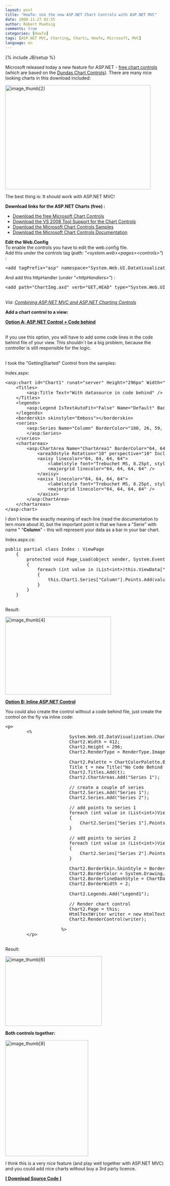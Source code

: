 ```yaml
---
layout: post
title: "HowTo: Use the new ASP.NET Chart Controls with ASP.NET MVC"
date: 2008-11-27 02:55
author: Robert Muehsig
comments: true
categories: [HowTo]
tags: [ASP.NET MVC, Charting, Charts, HowTo, Microsoft, MVC]
language: en
---
```

{% include JB/setup %}
<p>Microsoft released today a new feature for ASP.NET - <a href="http://weblogs.asp.net/scottgu/archive/2008/11/24/new-asp-net-charting-control-lt-asp-chart-runat-quot-server-quot-gt.aspx">free chart controls</a> (which are based on the <a href="http://dundas.com/">Dundas Chart Controls</a>). There are many nice looking charts in this download included:</p> <a href="{{BASE_PATH}}/assets/wp-images-en/image-thumb211.png"><img style="border-top-width: 0px; border-left-width: 0px; border-bottom-width: 0px; border-right-width: 0px" height="329" alt="image_thumb[2]" src="{{BASE_PATH}}/assets/wp-images-en/image-thumb2-thumb1.png" width="459" border="0" /></a>

<p>The best thing is: It should work with ASP.NET MVC!</p>  

<p><strong>Download links for the ASP.NET Charts (free) :</strong></p>  

<ul>   <li><a href="http://www.microsoft.com/downloads/details.aspx?FamilyID=130f7986-bf49-4fe5-9ca8-910ae6ea442c&amp;DisplayLang=en">Download the free Microsoft Chart Controls</a> </li>    <li><a href="http://www.microsoft.com/downloads/details.aspx?familyid=1D69CE13-E1E5-4315-825C-F14D33A303E9&amp;displaylang=en">Download the VS 2008 Tool Support for the Chart Controls</a> </li>    <li><a href="http://code.msdn.microsoft.com/mschart/Release/ProjectReleases.aspx?ReleaseId=1591">Download the Microsoft Chart Controls Samples</a> </li>    <li><a href="http://www.microsoft.com/downloads/details.aspx?FamilyId=EE8F6F35-B087-4324-9DBA-6DD5E844FD9F&amp;displaylang=en">Download the Microsoft Chart Controls Documentation</a> </li> </ul> 

<p><strong>Edit the Web.Config      <br />
</strong>
To enable the controls you have to edit the web.config file.     <br />
Add this under the controls tag (<em>path: &quot;&lt;system.web&gt;&lt;pages&gt;&lt;controls&gt;&quot;</em>) :</p> 

<pre name="code" class="c#">
&lt;add tagPrefix="asp" namespace="System.Web.UI.DataVisualization.Charting" assembly="System.Web.DataVisualization, Version=3.5.0.0, Culture=neutral, PublicKeyToken=31bf3856ad364e35"/&gt;
</pre>

<p>And add this httpHandler (<em>under &quot;&lt;httpHandlers&gt;&quot;</em>) :</p>

<pre name="code" class="c#">
&lt;add path="ChartImg.axd" verb="GET,HEAD" type="System.Web.UI.DataVisualization.Charting.ChartHttpHandler, System.Web.DataVisualization, Version=3.5.0.0, Culture=neutral, PublicKeyToken=31bf3856ad364e35" validate="false"/&gt;
</pre>

<br /><em>Via: <a href="http://weblogs.asp.net/melvynharbour/archive/2008/11/25/combining-asp-net-mvc-and-asp-net-charting-controls.aspx">Combining ASP.NET MVC and ASP.NET Charting Controls</a></em> 

<p><strong>Add a chart control to a view:</strong></p>

<p><strong><u>Option A: ASP.NET Control + Code behind</u></strong> 

  <br />If you use this option, you will have to add some code lines in the code behind file of your view. This shouldn&#180;t be a big problem, because the controller is still responsible for the logic. 

  <br />I took the &quot;GettingStarted&quot; Control from the samples:</p>

<p>Index.aspx:</p>

<pre name="code" class="c#">
&lt;asp:chart id="Chart1" runat="server" Height="296px" Width="412px" Palette="BrightPastel" imagetype="Png" BorderDashStyle="Solid" BackSecondaryColor="White" BackGradientStyle="TopBottom" BorderWidth="2" backcolor="#D3DFF0" BorderColor="26, 59, 105"&gt;
	&lt;Titles&gt;
		&lt;asp:Title Text="With datasource in code behind" /&gt;
	&lt;/Titles&gt;
	&lt;legends&gt;
		&lt;asp:Legend IsTextAutoFit="False" Name="Default" BackColor="Transparent" Font="Trebuchet MS, 8.25pt, style=Bold"&gt;&lt;/asp:Legend&gt;
	&lt;/legends&gt;
	&lt;borderskin skinstyle="Emboss"&gt;&lt;/borderskin&gt;
	&lt;series&gt;
		&lt;asp:Series Name="Column" BorderColor="180, 26, 59, 105"&gt;
		&lt;/asp:Series&gt;
	&lt;/series&gt;
	&lt;chartareas&gt;
		&lt;asp:ChartArea Name="ChartArea1" BorderColor="64, 64, 64, 64" BorderDashStyle="Solid" BackSecondaryColor="White" BackColor="64, 165, 191, 228" ShadowColor="Transparent" BackGradientStyle="TopBottom"&gt;
			&lt;area3dstyle Rotation="10" perspective="10" Inclination="15" IsRightAngleAxes="False" wallwidth="0" IsClustered="False"&gt;&lt;/area3dstyle&gt;
			&lt;axisy linecolor="64, 64, 64, 64"&gt;
				&lt;labelstyle font="Trebuchet MS, 8.25pt, style=Bold" /&gt;
				&lt;majorgrid linecolor="64, 64, 64, 64" /&gt;
			&lt;/axisy&gt;
			&lt;axisx linecolor="64, 64, 64, 64"&gt;
				&lt;labelstyle font="Trebuchet MS, 8.25pt, style=Bold" /&gt;
				&lt;majorgrid linecolor="64, 64, 64, 64" /&gt;
			&lt;/axisx&gt;
		&lt;/asp:ChartArea&gt;
	&lt;/chartareas&gt;
&lt;/asp:chart&gt;
</pre>

<p>I don&#180;t know the exactly meaning of each line (read the documentation to lern more about it), but the important point is that we have a &quot;Serie&quot; with name &quot; &quot;<strong>Column</strong>&quot; - this will represent your data as a bar in your bar chart.</p>

<p>Index.aspx.cs:</p>

<pre name="code" class="c#">
public partial class Index : ViewPage
    {
        protected void Page_Load(object sender, System.EventArgs e)
        {
            foreach (int value in (List&lt;int&gt;)this.ViewData["Chart"])
            {
                this.Chart1.Series["Column"].Points.Add(value);
            }
        }
    }
 </pre>

<p>Result:</p>

<p><a href="{{BASE_PATH}}/assets/wp-images-en/image-thumb41.png"><img style="border-top-width: 0px; border-left-width: 0px; border-bottom-width: 0px; border-right-width: 0px" height="246" alt="image_thumb[4]" src="{{BASE_PATH}}/assets/wp-images-en/image-thumb4-thumb.png" width="334" border="0" /></a> </p>

<p><strong><u>Option B: Inline ASP.NET Control</u></strong></p>

<p>You could also create the control without a code behind file, just create the control on the fly via inline code:</p>

<pre name="code" class="c#">
&lt;p&gt;
        &lt;%
						System.Web.UI.DataVisualization.Charting.Chart Chart2 = new System.Web.UI.DataVisualization.Charting.Chart();
                        Chart2.Width = 412;
                        Chart2.Height = 296;
                        Chart2.RenderType = RenderType.ImageTag;

                        Chart2.Palette = ChartColorPalette.BrightPastel;
                        Title t = new Title("No Code Behind Page", Docking.Top, new System.Drawing.Font("Trebuchet MS", 14, System.Drawing.FontStyle.Bold), System.Drawing.Color.FromArgb(26, 59, 105));
                        Chart2.Titles.Add(t);
                        Chart2.ChartAreas.Add("Series 1");

						// create a couple of series
                        Chart2.Series.Add("Series 1");
                        Chart2.Series.Add("Series 2");
						
						// add points to series 1
                        foreach (int value in (List&lt;int&gt;)ViewData["Chart"])
                        {
                            Chart2.Series["Series 1"].Points.AddY(value); 
                        }

                        // add points to series 2
                        foreach (int value in (List&lt;int&gt;)ViewData["Chart"])
                        {
                            Chart2.Series["Series 2"].Points.AddY(value + 1);
                        }

                        Chart2.BorderSkin.SkinStyle = BorderSkinStyle.Emboss;
                        Chart2.BorderColor = System.Drawing.Color.FromArgb(26, 59, 105);
                        Chart2.BorderlineDashStyle = ChartDashStyle.Solid;
                        Chart2.BorderWidth = 2;

                        Chart2.Legends.Add("Legend1");

						// Render chart control
                        Chart2.Page = this;
						HtmlTextWriter writer = new HtmlTextWriter(Page.Response.Output);
						Chart2.RenderControl(writer);
					
                     %&gt;
        &lt;/p&gt;
  </pre>

<p>Result:</p>

<p><a href="{{BASE_PATH}}/assets/wp-images-en/image-thumb62.png"><img style="border-top-width: 0px; border-left-width: 0px; border-bottom-width: 0px; border-right-width: 0px" height="220" alt="image_thumb[6]" src="{{BASE_PATH}}/assets/wp-images-en/image-thumb6-thumb1.png" width="305" border="0" /></a> </p>

<p><strong>Both controls together:</strong></p>

<p><a href="{{BASE_PATH}}/assets/wp-images-en/image-thumb81.png"><img style="border-top-width: 0px; border-left-width: 0px; border-bottom-width: 0px; border-right-width: 0px" height="366" alt="image_thumb[8]" src="{{BASE_PATH}}/assets/wp-images-en/image-thumb8-thumb.png" width="262" border="0" /></a> </p>

<p>I think this is a very nice feature (and play well together with ASP.NET MVC) and you could add nice charts without buy a 3rd party licence.</p>

<p><strong><a href="{{BASE_PATH}}/assets/files/democode/mvccharting/mvccharting.zip">[ Download Source Code ]</a></strong></p>
